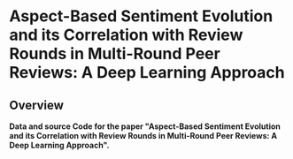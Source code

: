 # Aspect-Based Sentiment Evolution and its Correlation with Review Rounds in Multi-Round Peer Reviews: A Deep Learning Approach

## Overview
<b> Data and source Code for the paper "Aspect-Based Sentiment Evolution and its Correlation with Review Rounds in Multi-Round Peer Reviews: A Deep Learning Approach".</b>
